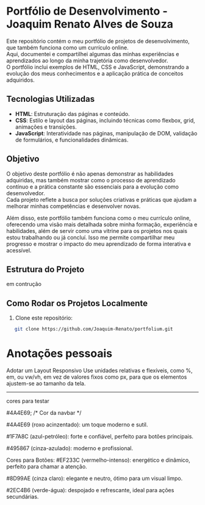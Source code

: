 
# Portfólio de Desenvolvimento - Joaquim Renato Alves de Souza

Este repositório contém o meu portfólio de projetos de desenvolvimento, que também funciona como um currículo online. <br>
Aqui, documentei e compartilhei algumas das minhas experiências e aprendizados ao longo da minha trajetória como desenvolvedor. <br>
O portfólio inclui exemplos de HTML, CSS e JavaScript, demonstrando a evolução dos meus conhecimentos e a aplicação prática de conceitos adquiridos.

## Tecnologias Utilizadas

- **HTML**: Estruturação das páginas e conteúdo.
- **CSS**: Estilo e layout das páginas, incluindo técnicas como flexbox, grid, animações e transições.
- **JavaScript**: Interatividade nas páginas, manipulação de DOM, validação de formulários, e funcionalidades dinâmicas.

## Objetivo

O objetivo deste portfólio é não apenas demonstrar as habilidades adquiridas, mas também mostrar como o processo de aprendizado contínuo e a prática constante são essenciais para a evolução como desenvolvedor. <br>
Cada projeto reflete a busca por soluções criativas e práticas que ajudam a melhorar minhas competências e desenvolver novas.

Além disso, este portfólio também funciona como o meu currículo online, oferecendo uma visão mais detalhada sobre minha formação, experiência e habilidades, além de servir como uma vitrine para os projetos nos quais estou trabalhando ou já concluí. Isso me permite compartilhar meu progresso e mostrar o impacto do meu aprendizado de forma interativa e acessível.

## Estrutura do Projeto
em contrução 

## Como Rodar os Projetos Localmente

1. Clone este repositório:

```bash
   git clone https://github.com/Joaquim-Renato/portfolium.git

```

# Anotações pessoais

Adotar um Layout Responsivo
Use unidades relativas e flexíveis, como %, em, ou vw/vh, em vez de valores fixos como px, para que os elementos ajustem-se ao tamanho da tela.


_______________
cores para testar  


 #4A4E69; /* Cor da navbar */

#4A4E69 (roxo acinzentado): um toque moderno e sutil.


#1F7A8C (azul-petróleo): forte e confiável, perfeito para botões principais.



#495867 (cinza-azulado): moderno e profissional.

Cores para Botões:
#EF233C (vermelho-intenso): energético e dinâmico, perfeito para chamar a atenção.

#8D99AE (cinza claro): elegante e neutro, ótimo para um visual limpo.

#2EC4B6 (verde-água): despojado e refrescante, ideal para ações secundárias.
